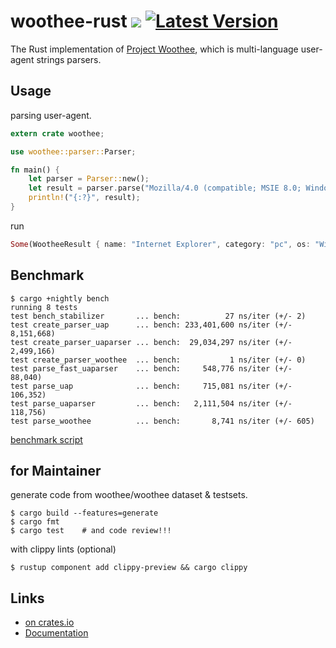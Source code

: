# woothee-rust [![](https://travis-ci.org/woothee/woothee-rust.svg?branch=master)](https://travis-ci.org/woothee/woothee-rust) [![Latest Version](https://img.shields.io/crates/v/woothee.svg)](https://crates.io/crates/woothee)

The Rust implementation of [Project Woothee](https://github.com/woothee/woothee),
which is multi-language user-agent strings parsers.


## Usage

parsing user-agent.

```rust
extern crate woothee;

use woothee::parser::Parser;

fn main() {
    let parser = Parser::new();
    let result = parser.parse("Mozilla/4.0 (compatible; MSIE 8.0; Windows NT 6.1; Trident/4.0)");
    println!("{:?}", result);
}
```

run
```rust
Some(WootheeResult { name: "Internet Explorer", category: "pc", os: "Windows 7", os_version: "NT 6.1", browser_type: "UNKNOWN", version: "8.0", vendor: "Microsoft" })
```


## Benchmark
```
$ cargo +nightly bench
running 8 tests
test bench_stabilizer       ... bench:          27 ns/iter (+/- 2)
test create_parser_uap      ... bench: 233,401,600 ns/iter (+/- 8,151,668)
test create_parser_uaparser ... bench:  29,034,297 ns/iter (+/- 2,499,166)
test create_parser_woothee  ... bench:           1 ns/iter (+/- 0)
test parse_fast_uaparser    ... bench:     548,776 ns/iter (+/- 88,040)
test parse_uap              ... bench:     715,081 ns/iter (+/- 106,352)
test parse_uaparser         ... bench:   2,111,504 ns/iter (+/- 118,756)
test parse_woothee          ... bench:       8,741 ns/iter (+/- 605)
```
[benchmark script](https://github.com/woothee/woothee-rust/blob/master/benches/benchmark.rs)


## for Maintainer
generate code from woothee/woothee dataset & testsets.

```
$ cargo build --features=generate
$ cargo fmt
$ cargo test    # and code review!!!
```

with clippy lints (optional)

```
$ rustup component add clippy-preview && cargo clippy
```


## Links
* [on crates.io](https://crates.io/crates/woothee)
* [Documentation](https://woothee.github.com/woothee-rust/woothee)
